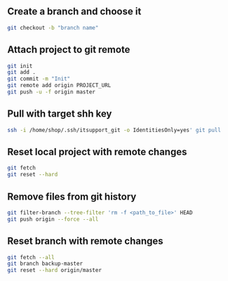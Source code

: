 ## Create a branch and choose it
```bash
git checkout -b "branch name"
```

## Attach project to git remote
```bash
git init
git add .
git commit -m "Init"
git remote add origin PROJECT_URL
git push -u -f origin master
```

## Pull with target shh key
```bash
ssh -i /home/shop/.ssh/itsupport_git -o IdentitiesOnly=yes' git pull
```

## Reset local project with remote changes
```bash
git fetch
git reset --hard
```

## Remove files from git history
```bash
git filter-branch --tree-filter 'rm -f <path_to_file>' HEAD
git push origin --force --all
```

## Reset branch with remote changes
```bash
git fetch --all
git branch backup-master
git reset --hard origin/master
```
